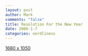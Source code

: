 ```yaml
--- 
layout: post
author: Mark
comments: "false"
title: Resolution For the New Year
date: 2006-1-7
categories: nerdliness
---
```

<a href="http://www-131.ibm.com/webapp/wcs/stores/servlet/ProductDisplay?productId=4611686018425101482&storeId=10000001&langId=-1&categoryId=4611686018425011252&dualCurrId=1000073&catalogId=-840" title="more about this to come later">1680 x 1050</a>
